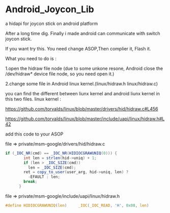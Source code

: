 # Android_Joycon_Lib
a hidapi for joycon stick on android platform


After a long time dig. Finally i made android can communicate with switch joycon stick.


If you want try this. You need change ASOP,Then complier it, Flash it.



What you need to do is :

1.open the hidraw file node (due to some unkone resone, Android close the /dev/hidraw* device file node, so you need open it.)

2.change some file in Android linux kernel.(linux/hidraw.h   linux/hidraw.c)

  you can find the different between liunx kernel and android liunx kernel in this two files.
  linux kernel :
  
  https://github.com/torvalds/linux/blob/master/drivers/hid/hidraw.c#L456
  
  https://github.com/torvalds/linux/blob/master/include/uapi/linux/hidraw.h#L42
  
  add this code to your ASOP 
  
  file => private/msm-google/drivers/hid/hidraw.c
  ```java
  if (_IOC_NR(cmd) == _IOC_NR(HIDIOCGRAWUNIQ(0))) {
          int len = strlen(hid->uniq) + 1;
          if (len > _IOC_SIZE(cmd))
            len = _IOC_SIZE(cmd);
          ret = copy_to_user(user_arg, hid->uniq, len) ?
            -EFAULT : len;
          break;
        }
 ```     
 file => private/msm-google/include/uapi/linux/hidraw.h
 ```c
 #define HIDIOCGRAWUNIQ(len)     _IOC(_IOC_READ, 'H', 0x08, len)
 ```

